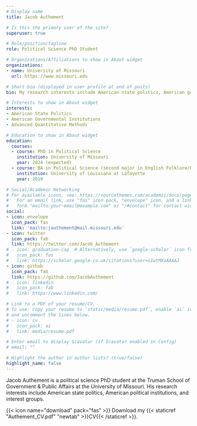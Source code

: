 ```yaml
---
# Display name
title: Jacob Authement

# Is this the primary user of the site?
superuser: true

# Role/position/tagline
role: Political Science PhD Student

# Organizations/Affiliations to show in About widget
organizations:
- name: University of Missouri
  url: https://www.missouri.edu

# Short bio (displayed in user profile at end of posts)
bio: My research interests include American state politics, American government institutions, and advanced quantitative methods.

# Interests to show in About widget
interests:
- American State Politics
- American Governmental Institutions
- Advanced Quantitative Methods

# Education to show in About widget
education:
  courses:
  - course: PhD in Political Science
    institution: University of Missouri
    year: 2024 (expected)
  - course: BA in Political Science (second major in English Folklore/Ethnography)
    institution: University of Louisiana at Lafayette
    year: 2019

# Social/Academic Networking
# For available icons, see: https://sourcethemes.com/academic/docs/page-builder/#icons
#   For an email link, use "fas" icon pack, "envelope" icon, and a link in the
#   form "mailto:your-email@example.com" or "/#contact" for contact widget.
social:
- icon: envelope
  icon_pack: fas
  link: 'mailto:jauthement@mail.missouri.edu'
- icon: twitter
  icon_pack: fab
  link: https://twitter.com/Jacob_Authement
# - icon: graduation-cap  # Alternatively, use `google-scholar` icon from `ai` icon pack
#   icon_pack: fas
#   link: https://scholar.google.co.uk/citations?user=sIwtMXoAAAAJ
- icon: github
  icon_pack: fab
  link: https://github.com/JacobAuthement
# - icon: linkedin
#   icon_pack: fab
#   link: https://www.linkedin.com/

# Link to a PDF of your resume/CV.
# To use: copy your resume to `static/media/resume.pdf`, enable `ai` icons in `params.toml`, 
# and uncomment the lines below.
# - icon: cv
#   icon_pack: ai
#   link: media/resume.pdf

# Enter email to display Gravatar (if Gravatar enabled in Config)
# email: ""

# Highlight the author in author lists? (true/false)
highlight_name: false
---
```


Jacob Authement is a political science PhD student at the Truman School of Government & Public Affairs at the University of Missouri. His research interests include American state politics, American political institutions, and interest groups.

{{< icon name="download" pack="fas" >}} Download my {{< staticref "Authement_CV.pdf" "newtab" >}}CV{{< /staticref >}}.
